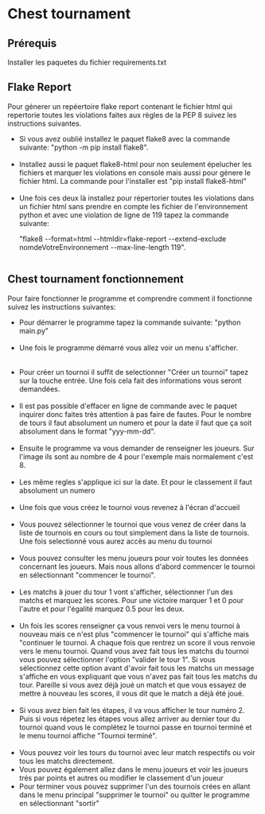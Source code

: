<h1>Chest tournament</h1>
<h2>Prérequis</h2>
<p>Installer les paquetes du fichier requirements.txt</p>
<h2>Flake Report</h2>
<p>Pour génerer un repéertoire flake report contenant le fichier html qui repertorie 
toutes les violations faites aux règles de la PEP 8 suivez les instructions suivantes.
</p>
<ul>
    <li>Si vous avez oublié installez le paquet flake8 avec la commande suivante: 
"python -m pip install flake8".</li><br>
    <li>Installez aussi le paquet flake8-html pour non seulement épelucher les fichiers et
marquer les violations en console mais aussi pour génere le fichier html. La commande 
pour l'installer est "pip install flake8-html"</li><br>
    <li>Une fois ces deux là installez pour répertorier toutes les violations dans un 
fichier html sans prendre en compte les fichier de l'environnement python et avec 
une violation de ligne de  119 tapez la commande suivante:

"flake8 --format=html --htmldir=flake-report --extend-exclude nomdeVotreEnvironnement --max-line-length 119".
</li>
</ul>
<img src="https://github.com/jonathannava99/Chest/blob/main/flake-report/flake-violations.png" 
alt="" >

<h2> Chest tournament fonctionnement</h2>
<p>Pour faire fonctionner le programme et comprendre comment il fonctionne suivez les instructions suivantes: </p>
<ul>
    <li>Pour démarrer le programme tapez la commande suivante: "python main.py"</li><br>
    <li>Une fois le programme démarré vous allez voir un menu s'afficher.</li><br>
  <img src="https://github.com/jonathannava99/Chest/blob/main/chest_test_images/beginning.png" 
alt="" style="margin-bottom: 15px">
    <li>Pour créer un tournoi il suffit de selectionner "Créer un tournoi" tapez sur la touche entrée.
Une fois cela fait des informations vous seront demandées.</li><br>
<img src="https://github.com/jonathannava99/Chest/blob/main/chest_test_images/create_tournament.png" alt="">
    <li>Il est pas possible d'effacer en ligne de commande avec le paquet inquirer donc faites très attention à pas
faire de fautes. Pour le nombre de tours il faut absolument un numero et pour la date 
il faut que ça soit absolument dans le format "yyy-mm-dd".</li><br>
    <li>Ensuite le programme va vous demander de renseigner les joueurs. Sur l'image ils sont au 
nombre de 4 pour l'exemple mais normalement c'est 8.</li><br>
<img src="https://github.com/jonathannava99/Chest/blob/main/chest_test_images/create_players.png" alt=""><br>
    <li>Les même regles s'applique ici sur la date. Et pour le classement il faut absolument un numero</li><br>
    <li>Une fois que vous créez le tournoi vous revenez à l'écran d'accueil</li><br>
    <li>Vous pouvez sélectionner le tournoi que vous venez de créer dans la liste de tournois en cours ou 
tout simplement dans la liste de tournois. Une fois selectionné vous aurez accès au menu du tournoi</li><br>
<img src="https://github.com/jonathannava99/Chest/blob/main/chest_test_images/tournament_menu.png" alt="">
    <li>Vous pouvez consulter les menu joueurs pour voir toutes les données concernant les joueurs. Mais nous allons 
d'abord commencer le tournoi en sélectionnant "commencer le tournoi".</li><br>
<img src="https://github.com/jonathannava99/Chest/blob/main/chest_test_images/turn1.png" alt="">
    <li>Les matchs à jouer du tour 1 vont s'afficher, sélectionner l'un des matchs et marquez les scores. Pour une victoire marquer
1 et 0 pour l'autre et pour l'égalité marquez 0.5 pour les deux.</li><br>
<img src="https://github.com/jonathannava99/Chest/blob/main/chest_test_images/comback-to-tournament-menu.png" alt="">
    <li>Un fois les scores renseigner ça vous renvoi vers le menu tournoi à nouveau mais ce n'est plus "commencer le tournoi" 
qui s'affiche mais "continuer le tournoi. A chaque fois que rentrez un score il vous renvoie vers le menu tournoi.
Quand vous avez fait tous les matchs du tournoi vous pouvez sélectionner l'option "valider le tour 1". 
Si vous sélectionnez cette option avant d'avoir fait tous les matchs un message s'affiche en 
vous expliquant que vous n'avez pas fait tous les matchs du tour. Pareille si vous avez déjà joué un match et que 
vous essayez de mettre à nouveau les scores, il vous dit que le match a déjà été joué.</li><br>
<img src="https://github.com/jonathannava99/Chest/blob/main/chest_test_images/turn_incompleted.png" alt=""><br>
<img src="https://github.com/jonathannava99/Chest/blob/main/chest_test_images/game_already_played.png" alt=""><br>
    <li>Si vous avez bien fait les étapes, il va vous afficher le tour numéro 2. Puis si vous répetez les étapes
vous allez arriver au dernier tour du tournoi quand vous le complétez le tournoi passe en 
tournoi terminé et le menu tournoi affiche "Tournoi terminé".
</li><br>
<img src="https://github.com/jonathannava99/Chest/blob/main/chest_test_images/comback-to-tournament-menu.png" alt=""><br>
<img src="https://github.com/jonathannava99/Chest/blob/main/chest_test_images/go-to-tournament-menu.png" alt=""><br>
<img src="https://github.com/jonathannava99/Chest/blob/main/chest_test_images/tournaments_ended.png" alt=""><br>
<li>Vous pouvez voir les tours du tournoi avec leur match respectifs ou voir tous les matchs directement.</li>
<img src="https://github.com/jonathannava99/Chest/blob/main/chest_test_images/turns_tournament_ended.png" alt=""><br>
<img src="https://github.com/jonathannava99/Chest/blob/main/chest_test_images/all_the_games.png" alt=""><br>
<li>Vous pouvez également allez dans le menu joueurs et voir les joueurs trés par points et autres ou modifier
le classement d'un joueur</li>
<img src="https://github.com/jonathannava99/Chest/blob/main/chest_test_images/all_players_by_points.png" alt=""><br>
<img src="https://github.com/jonathannava99/Chest/blob/main/chest_test_images/update_player_ranking.png" alt=""><br>
<li>Pour terminer vous pouvez supprimer l'un des tournois crées en allant dans le menu principal "supprimer le tournoi" ou 
quitter le programme en sélectionnant "sortir"</li>
<img src="https://github.com/jonathannava99/Chest/blob/main/chest_test_images/delete_tournament.png" alt="">
<img src="https://github.com/jonathannava99/Chest/blob/main/chest_test_images/quit.png" alt="">
</ul>
